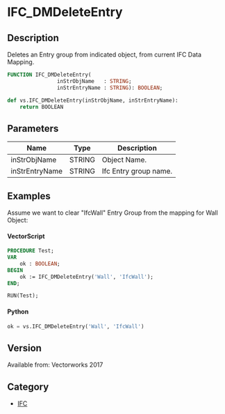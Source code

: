 # IFC_DMDeleteEntry

## Description
Deletes an Еntry group from indicated object, from current IFC Data Mapping.

```pascal
FUNCTION IFC_DMDeleteEntry(
				inStrObjName   : STRING;
				inStrEntryName : STRING): BOOLEAN;
```

```python
def vs.IFC_DMDeleteEntry(inStrObjName, inStrEntryName):
    return BOOLEAN
```

## Parameters
|Name|Type|Description|
|---|---|---|
|inStrObjName|STRING|Object Name.|
|inStrEntryName|STRING|Ifc Entry group name.|

## Examples
Assume we want to clear "IfcWall" Entry Group from the mapping for Wall Object:

#### VectorScript ####
```pascal
PROCEDURE Test;
VAR
	ok : BOOLEAN;
BEGIN
	ok := IFC_DMDeleteEntry('Wall', 'IfcWall');
END;

RUN(Test);
```
#### Python ####
```python
ok = vs.IFC_DMDeleteEntry('Wall', 'IfcWall')
```

## Version
Available from: Vectorworks 2017

## Category
* [IFC](../Categories/IFC.md)
